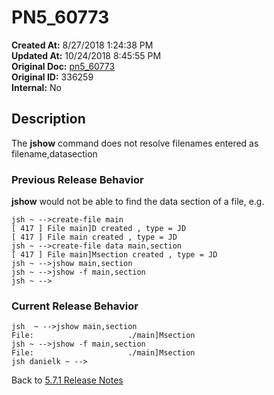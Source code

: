 # PN5_60773

**Created At:** 8/27/2018 1:24:38 PM  
**Updated At:** 10/24/2018 8:45:55 PM  
**Original Doc:** [pn5_60773](https://docs.jbase.com/48420-5-7-1-release-notes/pn5_60773)  
**Original ID:** 336259  
**Internal:** No  

## Description

The **jshow** command does not resolve filenames entered as filename,datasection

### Previous Release Behavior

**jshow** would not be able to find the data section of a file, e.g.

```
jsh ~ -->create-file main
[ 417 ] File main]D created , type = JD
[ 417 ] File main created , type = JD
jsh ~ -->create-file data main,section
[ 417 ] File main]Msection created , type = JD
jsh ~ -->jshow main,section
jsh ~ -->jshow -f main,section
jsh ~ -->
```

### Current Release Behavior

```
jsh  ~ -->jshow main,section
File:                     ./main]Msection
jsh ~ -->jshow -f main,section
File:                     ./main]Msection
jsh danielk ~ -->
```

Back to [5.7.1 Release Notes](./../README.md)
